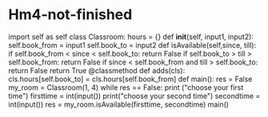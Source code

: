 # Hm4-not-finished



import self as self class Classroom:
    hours = {} def __init__(self, input1, input2):
        self.book_from = input1
        self.book_to = input2
        def isAvailable(self,since, till):
            if self.book_from < since < self.book_to:
                return False
             if self.book_to > till > self.book_from:
                    return False
             if since < self.book_from and till > self.book_to:
                        return False
                        return True
        @classmethod def adds(cls):
                            cls.hours[self.book_to] = cls.hours[self.book_from]
                            def main():
          res = False my_room = Classroom(1, 4)
                                while res == False:
                                    print ("choose your first time")
                                    firsttime = int(input())
                                    print("choose your second time")
                                    secondtime = int(input())
                                    res = my_room.isAvailable(firsttime, secondtime) main()
